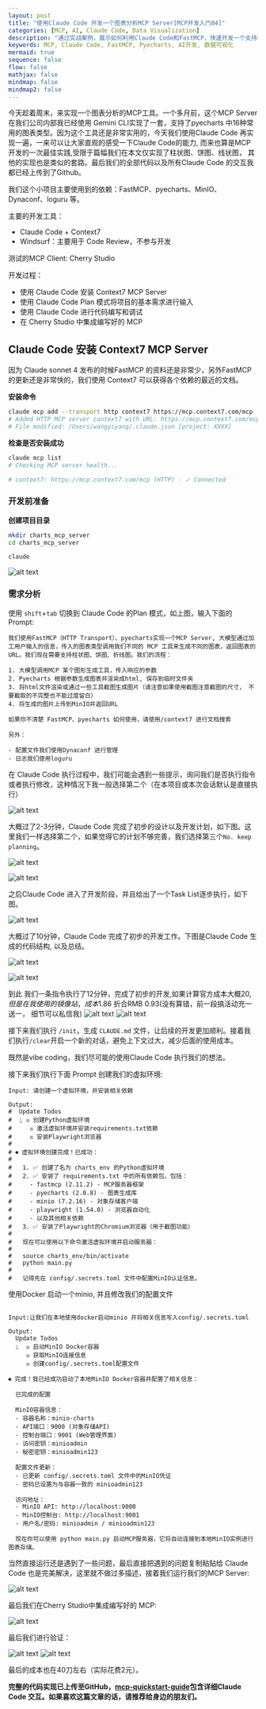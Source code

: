 ```yaml
---
layout: post
title: "使用Claude Code 开发一个图表分析MCP Server[MCP开发入门04]"
categories: [MCP, AI, Claude Code, Data Visualization]
description: "通过实战案例，展示如何利用Claude Code和FastMCP，快速开发一个支持柱状图、饼图、折线图的智能图表分析MCP服务器。"
keywords: MCP, Claude Code, FastMCP, Pyecharts, AI开发, 数据可视化
mermaid: true
sequence: false
flow: false
mathjax: false
mindmap: false
mindmap2: false
---
```


今天趁着周末，来实现一个图表分析的MCP工具。一个多月前，这个MCP Server在我们公司内部我已经使用 Gemini CLI实现了一套，支持了pyecharts 中16种常用的图表类型。因为这个工具还是非常实用的，今天我们使用Claude Code 再实现一遍，一来可以让大家直观的感受一下Claude Code的能力, 而来也算是MCP 开发的一次最佳实践,受限于篇幅我们在本文仅实现了柱状图、饼图、线状图， 其他的实现也是类似的套路。最后我们的全部代码以及所有Claude Code 的交互我都已经上传到了Github。

我们这个小项目主要使用到的依赖：FastMCP、pyecharts、MinIO、Dynaconf、loguru 等。

主要的开发工具：

- Claude Code + Context7
- Windsurf：主要用于 Code Review，不参与开发

测试的MCP Client: Cherry Studio

开发过程：

- 使用 Claude Code 安装 Context7 MCP Server
- 使用 Claude Code Plan 模式将项目的基本需求进行输入
- 使用 Claude Code 进行代码编写和调试
- 在 Cherry Studio 中集成编写好的 MCP

## Claude Code 安装 Context7 MCP Server

因为 Claude sonnet 4 发布的时候FastMCP 的资料还是非常少，另外FastMCP 的更新还是非常快的，我们使用 Context7 可以获得各个依赖的最近的文档。

**安装命令**

```bash
claude mcp add --transport http context7 https://mcp.context7.com/mcp
# Added HTTP MCP server context7 with URL: https://mcp.context7.com/mcp to local config
# File modified: /Users/wangyiyang/.claude.json [project: XXXX]
```

**检查是否安装成功**

```bash
claude mcp list                                                      
# Checking MCP server health...

# context7: https://mcp.context7.com/mcp (HTTP) - ✓ Connected
```

### 开发前准备

**创建项目目录**

```bash
mkdir charts_mcp_server
cd charts_mcp_server

claude
```

![alt text](/images/posts/2025-08-17-mcp-dev-intro-04/image.png)

### 需求分析

使用 `shift`+`tab` 切换到 Claude Code 的Plan 模式，如上图，输入下面的Prompt:

```text
我们使用FastMCP（HTTP Transport）、pyecharts实现一个MCP Server, 大模型通过加工用户输入的信息，传入的图表类型调用我们不同的 MCP 工具来生成不同的图表，返回图表的URL。我们现在需要支持柱状图、饼图、折线图。我们的流程：

1. 大模型调用MCP 某个图形生成工具，传入响应的参数
2. Pyecharts 根据参数生成图表并渲染成html, 保存到临时文件夹
3. 将html文件渲染或通过一些工具截图生成图片（请注意如果使用截图注意截图的尺寸， 不要截取的不完整也不能过度留白）
4. 将生成的图片上传到MinIO并返回URL

如果你不清楚 FastMCP、pyecharts 如何使用，请使用/context7 进行文档搜索

另外：

- 配置文件我们使用Dynaconf 进行管理
- 日志我们使用loguru
```

在 Claude Code 执行过程中，我们可能会遇到一些提示，询问我们是否执行指令或者执行修改，这种情况下我一般选择第二个（在本项目或本次会话默认是直接执行）

![alt text](/images/posts/2025-08-17-mcp-dev-intro-04/image-1.png)

大概过了2-3分钟，Claude Code 完成了初步的设计以及开发计划，如下图。这里我们一样选择第二个，如果觉得它的计划不够完善，我们选择第三个`No. keep planning`。

![alt text](/images/posts/2025-08-17-mcp-dev-intro-04/image-2.png)

![alt text](/images/posts/2025-08-17-mcp-dev-intro-04/image-3.png)

之后Claude Code 进入了开发阶段，并且给出了一个Task List逐步执行，如下图。

![alt text](/images/posts/2025-08-17-mcp-dev-intro-04/image-4.png)

大概过了10分钟，Claude Code 完成了初步的开发工作。下图是Claude Code 生成的代码结构, 以及总结。

![alt text](/images/posts/2025-08-17-mcp-dev-intro-04/image-5.png)

![alt text](/images/posts/2025-08-17-mcp-dev-intro-04/image-6.png)

到此 我们一条指令执行了12分钟，完成了初步的开发,如果计算官方成本大概$20,但是在我使用的镜像站，成本$1.86 折合RMB 0.93(没有算错，前一段搞活动充一送一， 细节可以私信我)
![alt text](/images/posts/2025-08-17-mcp-dev-intro-04/image-7.png)
![alt text](/images/posts/2025-08-17-mcp-dev-intro-04/image-8.png)

接下来我们执行 `/init`，生成 `CLAUDE.md` 文件，让后续的开发更加顺利。接着我们执行`/clear`开启一个新的对话，避免上下文过大，减少后面的使用成本。

既然是vibe coding，我们尽可能的使用Claude Code 执行我们的想法。

接下来我们执行下面 Prompt 创建我们的虚拟环境:

```text
Input: 请创建一个虚拟环境，并安装相关依赖

Output:
#  Update Todos
#  ⎿ ☒ 创建Python虚拟环境                    
#     ☒ 激活虚拟环境并安装requirements.txt依赖
#     ☒ 安装Playwright浏览器
#
# ⏺ 虚拟环境创建完成！已成功：
# 
#   1. ✅ 创建了名为 charts_env 的Python虚拟环境
#   2. ✅ 安装了 requirements.txt 中的所有依赖包，包括：
#     - fastmcp (2.11.2) - MCP服务器框架
#     - pyecharts (2.0.8) - 图表生成库
#     - minio (7.2.16) - 对象存储客户端
#     - playwright (1.54.0) - 浏览器自动化
#     - 以及其他相关依赖
#   3. ✅ 安装了Playwright的Chromium浏览器（用于截图功能）
# 
#   现在可以使用以下命令激活虚拟环境并启动服务器：
#
#   source charts_env/bin/activate
#   python main.py
#
#   记得先在 config/.secrets.toml 文件中配置MinIO认证信息。
```

使用Docker 启动一个minio, 并且修改我们的配置文件

```text

Input:让我们在本地使用docker启动minio 并将相关信息写入config/.secrets.toml

Output:
  Update Todos
  ⎿  ☒ 启动MinIO Docker容器            
     ☒ 获取MinIO连接信息
     ☒ 创建config/.secrets.toml配置文件

⏺ 完成！我已经成功启动了本地MinIO Docker容器并配置了相关信息：

  已完成的配置

  MinIO容器信息：
  - 容器名称：minio-charts
  - API端口：9000 (对象存储API)
  - 控制台端口：9001 (Web管理界面)
  - 访问密钥：minioadmin
  - 秘密密钥：minioadmin123

  配置文件更新：
  - 已更新 config/.secrets.toml 文件中的MinIO凭证
  - 密码已设置为与容器一致的 minioadmin123

  访问地址：
  - MinIO API: http://localhost:9000
  - MinIO控制台: http://localhost:9001
  - 用户名/密码: minioadmin / minioadmin123

  现在你可以使用 python main.py 启动MCP服务器，它将自动连接到本地MinIO实例进行图表存储。
  ```

当然直接运行还是遇到了一些问题，最后直接把遇到的问题复制粘贴给 Claude Code 也是完美解决，这里就不做过多描述，接着我们运行我们的MCP Server:

![alt text](/images/posts/2025-08-17-mcp-dev-intro-04/image-13.png)

最后我们在Cherry Studio中集成编写好的 MCP:

![alt text](/images/posts/2025-08-17-mcp-dev-intro-04/image-9.png)

最后我们进行验证：

![alt text](/images/posts/2025-08-17-mcp-dev-intro-04/image-12.png)
![alt text](/images/posts/2025-08-17-mcp-dev-intro-04/image-10.png)

最后的成本也在40刀左右（实际花费2元）。

**完整的代码实现已上传至GitHub，[mcp-quickstart-guide](https://github.com/wangyiyang/mcp-quickstart-guide)包含详细Claude Code 交互。如果喜欢这篇文章的话，请推荐给身边的朋友们。**
